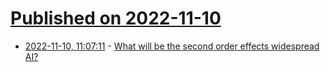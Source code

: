 # [Published on 2022-11-10](index.md)

* [2022-11-10, 11:07:11](https://news.ycombinator.com/item?id=33544855) - [What will be the second order effects widespread AI?](https://news.ycombinator.com/item?id=33544855)
